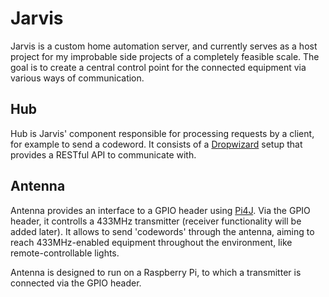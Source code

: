 # Jarvis
Jarvis is a custom home automation server, and currently serves as a host project for my improbable side projects of a completely feasible scale.
The goal is to create a central control point for the connected equipment via various ways of communication.

## Hub
Hub is Jarvis' component responsible for processing requests by a client, for example to send a codeword.
It consists of a [Dropwizard](http://www.dropwizard.io/) setup that provides a RESTful API to communicate with.

## Antenna
Antenna provides an interface to a GPIO header using [Pi4J](http://pi4j.com/). 
Via the GPIO header, it controlls a 433MHz transmitter (receiver functionality will be added later).
It allows to send 'codewords' through the antenna, aiming to reach 433MHz-enabled equipment throughout the environment, like remote-controllable lights.

Antenna is designed to run on a Raspberry Pi, to which a transmitter is connected via the GPIO header.
